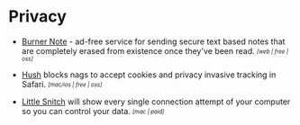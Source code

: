 # Privacy

- [Burner Note](https://burnernote.com/) - ad-free service for sending secure text based notes that are completely erased from existence once they've been read. <sub><sup>*[web | free | oss]*</sup></sub>

- [Hush](https://oblador.github.io/hush/) blocks nags to accept cookies and privacy invasive tracking in Safari. <sub><sup>*[mac/ios | free | oss]*</sup></sub>

- [Little Snitch](https://obdev.at/products/littlesnitch/index.html) will show every single connection attempt of your computer so you can control your data. <sub><sup>*[mac | paid]*</sup></sub>
